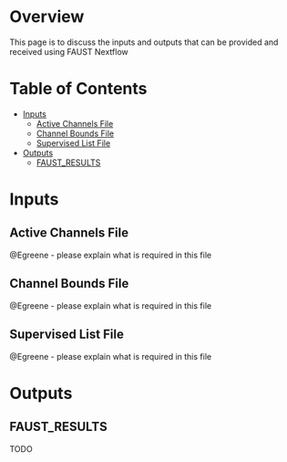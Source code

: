 # Overview

This page is to discuss the inputs and outputs that can be provided and received using FAUST Nextflow

# Table of Contents

<!-- START doctoc generated TOC please keep comment here to allow auto update -->
<!-- DON'T EDIT THIS SECTION, INSTEAD RE-RUN doctoc TO UPDATE -->

-   [Inputs](#inputs)
    -   [Active Channels File](#active-channels-file)
    -   [Channel Bounds File](#channel-bounds-file)
    -   [Supervised List File](#supervised-list-file)
-   [Outputs](#outputs)
    -   [FAUST_RESULTS](#faust_results)

<!-- END doctoc generated TOC please keep comment here to allow auto update -->

# Inputs

## Active Channels File

@Egreene - please explain what is required in this file

## Channel Bounds File

@Egreene - please explain what is required in this file

## Supervised List File

@Egreene - please explain what is required in this file

# Outputs

## FAUST_RESULTS

TODO
